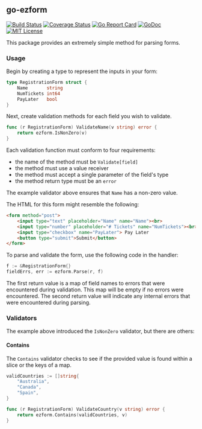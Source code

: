 ## go-ezform

[![Build Status](https://travis-ci.org/nathan-osman/go-ezform.svg?branch=master)](https://travis-ci.org/nathan-osman/go-ezform)
[![Coverage Status](https://coveralls.io/repos/github/nathan-osman/go-ezform/badge.svg?branch=master)](https://coveralls.io/github/nathan-osman/go-ezform?branch=master)
[![Go Report Card](https://goreportcard.com/badge/github.com/nathan-osman/go-ezform)](https://goreportcard.com/report/github.com/nathan-osman/go-ezform)
[![GoDoc](https://godoc.org/github.com/nathan-osman/go-ezform?status.svg)](https://godoc.org/github.com/nathan-osman/go-ezform)
[![MIT License](http://img.shields.io/badge/license-MIT-9370d8.svg?style=flat)](http://opensource.org/licenses/MIT)

This package provides an extremely simple method for parsing forms.

### Usage

Begin by creating a type to represent the inputs in your form:

```go
type RegistrationForm struct {
    Name       string
    NumTickets int64
    PayLater   bool
}
```

Next, create validation methods for each field you wish to validate.

```go
func (r RegistrationForm) ValidateName(v string) error {
    return ezform.IsNonZero(v)
}
```

Each validation function must conform to four requirements:

- the name of the method must be `Validate[field]`
- the method must use a value receiver
- the method must accept a single parameter of the field's type
- the method return type must be an `error`

The example validator above ensures that `Name` has a non-zero value.

The HTML for this form might resemble the following:

```html
<form method="post">
    <input type="text" placeholder="Name" name="Name"><br>
    <input type="number" placeholder="# Tickets" name="NumTickets"><br>
    <input type="checkbox" name="PayLater"> Pay Later
    <button type="submit">Submit</button>
</form>
```

To parse and validate the form, use the following code in the handler:

```go
f := &RegistrationForm{}
fieldErrs, err := ezform.Parse(r, f)
```

The first return value is a map of field names to errors that were encountered during validation. This map will be empty if no errors were encountered. The second return value will indicate any internal errors that were encountered during parsing.

### Validators

The example above introduced the `IsNonZero` validator, but there are others:

#### Contains

The `Contains` validator checks to see if the provided value is found within a slice or the keys of a map.

```go
validCountries := []string{
    "Australia",
    "Canada",
    "Spain",
}

func (r RegistrationForm) ValidateCountry(v string) error {
    return ezform.Contains(validCountries, v)
}
```

